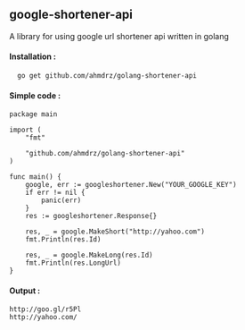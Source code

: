 ## google-shortener-api
A library for using google url shortener api written in golang

#### Installation :

```
  go get github.com/ahmdrz/golang-shortener-api
```

#### Simple code :

```
package main

import (
	"fmt"

	"github.com/ahmdrz/golang-shortener-api"
)

func main() {
	google, err := googleshortener.New("YOUR_GOOGLE_KEY")
	if err != nil {
		panic(err)
	}
	res := googleshortener.Response{}

	res, _ = google.MakeShort("http://yahoo.com")
	fmt.Println(res.Id)

	res, _ = google.MakeLong(res.Id)
	fmt.Println(res.LongUrl)
}
```

#### Output :

```
http://goo.gl/r5Pl
http://yahoo.com/
```
